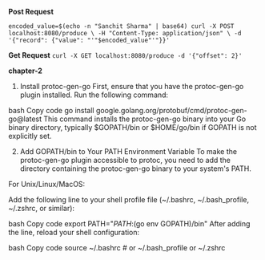 **Post Request**

`
encoded_value=$(echo -n "Sanchit Sharma" | base64)
curl -X POST localhost:8080/produce \
     -H "Content-Type: application/json" \
     -d '{"record": {"value": "'"$encoded_value"'"}}'
`

**Get Request**
`curl -X GET localhost:8080/produce -d '{"offset": 2}'`

****chapter-2****

1. Install protoc-gen-go
First, ensure that you have the protoc-gen-go plugin installed. Run the following command:

bash
Copy code
go install google.golang.org/protobuf/cmd/protoc-gen-go@latest
This command installs the protoc-gen-go binary into your Go binary directory, typically $GOPATH/bin or $HOME/go/bin if GOPATH is not explicitly set.

2. Add GOPATH/bin to Your PATH Environment Variable
To make the protoc-gen-go plugin accessible to protoc, you need to add the directory containing the protoc-gen-go binary to your system's PATH.

For Unix/Linux/MacOS:

Add the following line to your shell profile file (~/.bashrc, ~/.bash_profile, ~/.zshrc, or similar):

bash
Copy code
export PATH="$PATH:$(go env GOPATH)/bin"
After adding the line, reload your shell configuration:

bash
Copy code
source ~/.bashrc   # or ~/.bash_profile or ~/.zshrc
